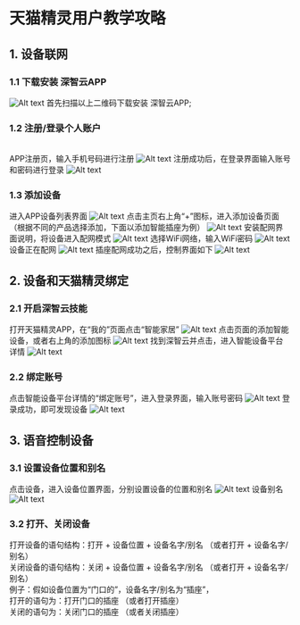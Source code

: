 # 天猫精灵用户教学攻略
## 1. 设备联网
### 1.1 下载安装 深智云APP
![Alt text](/assets/zh-cn/guidelines/tianmaojingling/use/erweima.png)
首先扫描以上二维码下载安装 深智云APP;
### 1.2 注册/登录个人账户
<br/>APP注册页，输入手机号码进行注册
![Alt text](/assets/zh-cn/guidelines/tianmaojingling/use/zhuce.png)
注册成功后，在登录界面输入账号和密码进行登录
![Alt text](/assets/zh-cn/guidelines/tianmaojingling/use/denglu.png)
### 1.3 添加设备
进入APP设备列表界面
![Alt text](/assets/zh-cn/guidelines/tianmaojingling/use/devicelist.png)
点击主页右上角“+”图标，进入添加设备页面（根据不同的产品选择添加，下面以添加智能插座为例）
![Alt text](/assets/zh-cn/guidelines/tianmaojingling/use/adddevice.png)
安装配网界面说明，将设备进入配网模式
![Alt text](/assets/zh-cn/guidelines/tianmaojingling/use/peiwangshuoming.png)
选择WiFi网络，输入WiFi密码
![Alt text](/assets/zh-cn/guidelines/tianmaojingling/use/setwifi.png)
设备正在配网
![Alt text](/assets/zh-cn/guidelines/tianmaojingling/use/peiwangdengdai.png)
插座配网成功之后，控制界面如下
![Alt text](/assets/zh-cn/guidelines/tianmaojingling/use/peiwangsuccess.png)
## 2. 设备和天猫精灵绑定
### 2.1 开启深智云技能
打开天猫精灵APP，在“我的”页面点击“智能家居”
![Alt text](/assets/zh-cn/guidelines/tianmaojingling/use/tianmaoapp.png)
点击页面的添加智能设备，或者右上角的添加图标
![Alt text](/assets/zh-cn/guidelines/tianmaojingling/use/tianmao_adddevice.png)
找到深智云并点击，进入智能设备平台详情
![Alt text](/assets/zh-cn/guidelines/tianmaojingling/use/zhanghao.png)
### 2.2 绑定账号
点击智能设备平台详情的“绑定账号”，进入登录界面，输入账号密码
![Alt text](/assets/zh-cn/guidelines/tianmaojingling/use/setzhanghao.png)
登录成功，即可发现设备
![Alt text](/assets/zh-cn/guidelines/tianmaojingling/use/faxiandevice.jpg)
## 3. 语音控制设备
### 3.1 设置设备位置和别名
点击设备，进入设备位置界面，分别设置设备的位置和别名
![Alt text](/assets/zh-cn/guidelines/tianmaojingling/use/weizhi.jpg)
设备别名
![Alt text](/assets/zh-cn/guidelines/tianmaojingling/use/biemeng.jpg)
### 3.2 打开、关闭设备
打开设备的语句结构：打开 + 设备位置 + 设备名字/别名 （或者打开 + 设备名字/别名）
<br/>关闭设备的语句结构：关闭 + 设备位置 + 设备名字/别名 （或者打开 + 设备名字/别名）
<br/>例子：假如设备位置为“门口的”，设备名字/别名为“插座”，
<br/>打开的语句为：打开门口的插座 （或者打开插座）
<br/>关闭的语句为：关闭门口的插座 （或者关闭插座）

